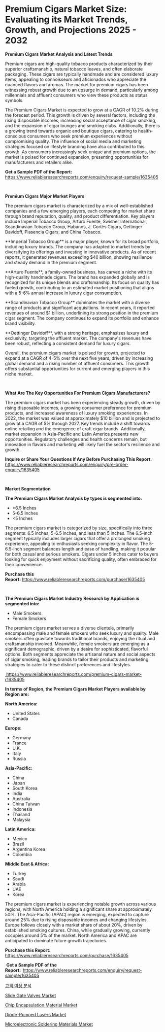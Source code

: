 <p><h1>Premium Cigars Market Size: Evaluating its Market Trends, Growth, and Projections 2025 - 2032</h1></p><p><strong>Premium Cigars Market Analysis and Latest Trends</strong></p>
<p><p>Premium cigars are high-quality tobacco products characterized by their superior craftsmanship, natural tobacco leaves, and often elaborate packaging. These cigars are typically handmade and are considered luxury items, appealing to connoisseurs and aficionados who appreciate the nuanced flavors and aromas. The market for premium cigars has been witnessing robust growth due to an upsurge in demand, particularly among millennials and affluent consumers who view these products as status symbols.</p><p>The Premium Cigars Market is expected to grow at a CAGR of 10.2% during the forecast period. This growth is driven by several factors, including the rising disposable incomes, increasing social acceptance of cigar smoking, and the expansion of cigar lounges and smoking clubs. Additionally, there is a growing trend towards organic and boutique cigars, catering to health-conscious consumers who seek premium experiences without compromising quality. The influence of social media and marketing strategies focused on lifestyle branding have also contributed to this growth. As consumers increasingly seek unique and premium options, the market is poised for continued expansion, presenting opportunities for manufacturers and retailers alike.</p></p>
<p><strong>Get a Sample PDF of the Report:&nbsp;</strong> <a href="https://www.reliableresearchreports.com/enquiry/request-sample/1635405?utm_campaign=40&utm_medium=2&utm_source=Github&utm_content=ia&utm_term=23032025&utm_id=premium-cigars">https://www.reliableresearchreports.com/enquiry/request-sample/1635405</a></p>
<p>&nbsp;</p>
<p><strong>Premium Cigars Major Market Players</strong></p>
<p><p>The premium cigars market is characterized by a mix of well-established companies and a few emerging players, each competing for market share through brand reputation, quality, and product differentiation. Key players include Imperial Tobacco Group, Arturo Fuente, Swisher International, Scandinavian Tobacco Group, Habanos, J. Cortès Cigars, Oettinger Davidoff, Plasencia Cigars, and China Tobacco.</p><p>**Imperial Tobacco Group** is a major player, known for its broad portfolio, including luxury brands. The company has adapted to market trends by diversifying its offerings and investing in innovative products. As of recent reports, it generated revenues exceeding $40 billion, showing resilience and steady demand in the premium segment.</p><p>**Arturo Fuente**, a family-owned business, has carved a niche with its high-quality handmade cigars. The brand has expanded globally and is recognized for its unique blends and craftsmanship. Its focus on quality has fueled growth, contributing to an estimated market positioning that aligns with a 5-6% annual increase in luxury cigar consumption.</p><p>**Scandinavian Tobacco Group** dominates the market with a diverse range of products and significant acquisitions. In recent years, it reported revenues of around $1 billion, underlining its strong position in the premium cigar segment. The company continues to expand its portfolio and enhance brand visibility.</p><p>**Oettinger Davidoff**, with a strong heritage, emphasizes luxury and exclusivity, targeting the affluent market. The company's revenues have been robust, reflecting a consistent demand for luxury cigars.</p><p>Overall, the premium cigars market is poised for growth, projected to expand at a CAGR of 4-5% over the next five years, driven by increasing global demand and a rising number of affluent consumers. This growth offers substantial opportunities for current and emerging players in this niche market.</p></p>
<p>&nbsp;</p>
<p><strong>What Are The Key Opportunities For Premium Cigars Manufacturers?</strong></p>
<p><p>The premium cigars market has been experiencing steady growth, driven by rising disposable incomes, a growing consumer preference for premium products, and increased awareness of luxury smoking experiences. In 2022, the market was valued at approximately $10 billion and is projected to grow at a CAGR of 5% through 2027. Key trends include a shift towards online retailing and the emergence of craft cigar brands. Additionally, market expansion in Asia-Pacific and Latin America presents new opportunities. Regulatory challenges and health concerns remain, but innovation in flavors and marketing will likely fuel the sector's resilience and growth.</p></p>
<p><strong>Inquire or Share Your Questions If Any Before Purchasing This Report:</strong> <a href="https://www.reliableresearchreports.com/enquiry/pre-order-enquiry/1635405?utm_campaign=40&utm_medium=2&utm_source=Github&utm_content=ia&utm_term=23032025&utm_id=premium-cigars">https://www.reliableresearchreports.com/enquiry/pre-order-enquiry/1635405</a></p>
<p>&nbsp;</p>
<p><strong>Market Segmentation</strong></p>
<p><strong>The Premium Cigars Market Analysis by types is segmented into:</strong></p>
<p><ul><li>>6.5 Inches</li><li>5-6.5 Inches</li><li><5 Inches</li></ul></p>
<p><p>The premium cigars market is categorized by size, specifically into three segments: 6.5 inches, 5-6.5 inches, and less than 5 inches. The 6.5-inch segment typically includes larger cigars that offer a prolonged smoking experience, appealing to enthusiasts seeking complexity in flavor. The 5-6.5-inch segment balances length and ease of handling, making it popular for both casual and serious smokers. Cigars under 5 inches cater to buyers looking for quick enjoyment without sacrificing quality, often embraced for their convenience.</p></p>
<p><strong>Purchase this Report:&nbsp;</strong><a href="https://www.reliableresearchreports.com/purchase/1635405?utm_campaign=40&utm_medium=2&utm_source=Github&utm_content=ia&utm_term=23032025&utm_id=premium-cigars">https://www.reliableresearchreports.com/purchase/1635405</a></p>
<p>&nbsp;</p>
<p><strong>The Premium Cigars Market Industry Research by Application is segmented into:</strong></p>
<p><ul><li>Male Smokers</li><li>Female Smokers</li></ul></p>
<p><p>The premium cigars market serves a diverse clientele, primarily encompassing male and female smokers who seek luxury and quality. Male smokers often gravitate towards traditional brands, enjoying the ritual and craftsmanship involved. Meanwhile, female smokers are emerging as a significant demographic, driven by a desire for sophisticated, flavorful options. Both segments appreciate the artisanal nature and social aspects of cigar smoking, leading brands to tailor their products and marketing strategies to cater to these distinct preferences and lifestyles.</p></p>
<p><a href="https://www.reliableresearchreports.com/premium-cigars-market-r1635405?utm_campaign=40&utm_medium=2&utm_source=Github&utm_content=ia&utm_term=23032025&utm_id=premium-cigars">&nbsp;https://www.reliableresearchreports.com/premium-cigars-market-r1635405</a></p>
<p><strong>In terms of Region, the Premium Cigars Market Players available by Region are:</strong></p>
<p>
    <p> <strong> North America: </strong>
        <ul>
            <li>United States</li>
            <li>Canada</li>
        </ul>
        </p> 
    <p> <strong> Europe: </strong>
        <ul>
            <li>Germany</li>
            <li>France</li>
            <li>U.K.</li>
            <li>Italy</li>
            <li>Russia</li>
        </ul>
        </p> 
    <p> <strong> Asia-Pacific: </strong>
        <ul>
            <li>China</li>
            <li>Japan</li>
            <li>South Korea</li>
            <li>India</li>
            <li>Australia</li>
            <li>China Taiwan</li>
            <li>Indonesia</li>
            <li>Thailand</li>
            <li>Malaysia</li>
        </ul>
        </p> 
    <p> <strong> Latin America: </strong>
        <ul>
            <li>Mexico</li>
            <li>Brazil</li>
            <li>Argentina Korea</li>
            <li>Colombia</li>
        </ul>
        </p> 
    <p> <strong> Middle East & Africa: </strong>
        <ul>
            <li>Turkey</li>
            <li>Saudi</li>
            <li>Arabia</li>
            <li>UAE</li>
            <li>Korea</li>
        </ul>
    </p>
    </p>
<p><p>The premium cigars market is experiencing notable growth across various regions, with North America holding a significant share at approximately 50%. The Asia-Pacific (APAC) region is emerging, expected to capture around 25% due to rising disposable incomes and changing lifestyles. Europe follows closely with a market share of about 20%, driven by established smoking cultures. China, while gradually growing, currently occupies around 5% of the market. North America and APAC are anticipated to dominate future growth trajectories.</p></p>
<p><strong>Purchase this Report: </strong><a href="https://www.reliableresearchreports.com/purchase/1635405?utm_campaign=40&utm_medium=2&utm_source=Github&utm_content=ia&utm_term=23032025&utm_id=premium-cigars">https://www.reliableresearchreports.com/purchase/1635405</a></p>
<p>&nbsp;<strong>Get a Sample PDF of the Report:&nbsp;&nbsp;</strong><a href="https://www.reliableresearchreports.com/enquiry/request-sample/1635405?utm_campaign=40&utm_medium=2&utm_source=Github&utm_content=ia&utm_term=23032025&utm_id=premium-cigars">https://www.reliableresearchreports.com/enquiry/request-sample/1635405</a></p>
<p><strong></strong></p>
<p><p><a href="https://github.com/sougarounis/Market-Research-Report-List-7/blob/main/374705048470.md?utm_campaign=40&utm_medium=2&utm_source=Github&utm_content=ia&utm_term=23032025&utm_id=premium-cigars">고객 여정 분석</a></p><p><a href="https://github.com/muoioconzej8/Market-Research-Report-List-1/blob/main/slide-gate-valves-market.md?utm_campaign=40&utm_medium=2&utm_source=Github&utm_content=ia&utm_term=23032025&utm_id=premium-cigars">Slide Gate Valves Market</a></p><p><a href="https://github.com/botocniveda/Market-Research-Report-List-1/blob/main/chip-encapsulation-material-market.md?utm_campaign=40&utm_medium=2&utm_source=Github&utm_content=ia&utm_term=23032025&utm_id=premium-cigars">Chip Encapsulation Material Market</a></p><p><a href="https://github.com/obajimlaweh59/Market-Research-Report-List-1/blob/main/diode-pumped-lasers-market.md?utm_campaign=40&utm_medium=2&utm_source=Github&utm_content=ia&utm_term=23032025&utm_id=premium-cigars">Diode-Pumped Lasers Market</a></p><p><a href="https://github.com/cordaysamaya/Market-Research-Report-List-1/blob/main/microelectronic-soldering-materials-market.md?utm_campaign=40&utm_medium=2&utm_source=Github&utm_content=ia&utm_term=23032025&utm_id=premium-cigars">Microelectronic Soldering Materials Market</a></p></p>
